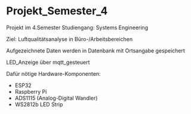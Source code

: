 # Projekt_Semester_4
Projekt im 4.Semester Studiengang: Systems Engineering

Ziel: Luftqualitätsanalyse in Büro-/Arbeitsbereichen

Aufgezeichnete Daten werden in Datenbank mit Ortsangabe gespeichert

LED_Anzeige über mqtt_gesteuert

Dafür nötige Hardware-Komponenten:
  - ESP32
  - Raspberry Pi
  - ADS1115 (Analog-Digital Wandler)
  - WS2812b LED Strip

